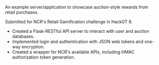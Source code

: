 An example server/application to showcase auction-style rewards from retail purchases.

Submitted for NCR's Retail Gamification challenge in HackGT 8.
* Created a Flask-RESTful API server to interact with user and auction databases.
* Implemented login and authentication with JSON web tokens and one-way encryption.
* Created a wrapper for NCR's available APIs, including HMAC authorization token generation.